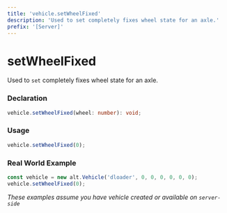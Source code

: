 ```yaml
---
title: 'vehicle.setWheelFixed'
description: 'Used to set completely fixes wheel state for an axle.'
prefix: '[Server]'
---
```


# setWheelFixed

Used to `set` completely fixes wheel state for an axle.

### Declaration

```typescript
vehicle.setWheelFixed(wheel: number): void;
```

### Usage

```js
vehicle.setWheelFixed(0);
```

### Real World Example

```js
const vehicle = new alt.Vehicle('dloader', 0, 0, 0, 0, 0, 0);
vehicle.setWheelFixed(0);
```

_These examples assume you have vehicle created or available on `server-side`_